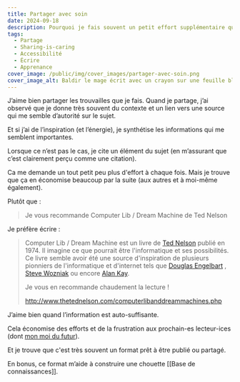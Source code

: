```yaml
---
title: Partager avec soin
date: 2024-09-18
description: Pourquoi je fais souvent un petit effort supplémentaire quand je partage un lien ?
tags:
  - Partage
  - Sharing-is-caring
  - Accessibilité
  - Écrire
  - Apprenance
cover_image: /public/img/cover_images/partager-avec-soin.png
cover_image_alt: Baldir le mage écrit avec un crayon sur une feuille blanche
---
```


J’aime bien partager les trouvailles que je fais.
Quand je partage, j’ai observé que je donne très souvent du contexte et un lien vers une source qui me semble d’autorité sur le sujet.

Et si j’ai de l’inspiration (et l’énergie), je synthétise les informations qui me semblent importantes.

Lorsque ce n’est pas le cas, je cite un élément du sujet (en m’assurant que c’est clairement perçu comme une citation).

Ca me demande un tout petit peu plus d'effort à chaque fois. Mais je trouve que ça en économise beaucoup par la suite (aux autres et à moi-même également).

Plutôt que : 

> Je vous recommande Computer Lib / Dream Machine de Ted Nelson

Je préfère écrire : 

> Computer Lib / Dream Machine est un livre de [Ted Nelson](https://fr.wikipedia.org/wiki/Ted_Nelson) publié en 1974. Il imagine ce que pourrait être l'informatique et ses possibilités. 
> Ce livre semble avoir été une source d'inspiration de plusieurs pionniers de l'informatique et d'internet tels que [Douglas Engelbart](https://fr.wikipedia.org/wiki/Douglas_Engelbart) , [Steve Wozniak](https://fr.wikipedia.org/wiki/Steve_Wozniak) ou encore [Alan Kay](https://fr.wikipedia.org/wiki/Alan_Kay).
>  
> Je vous en recommande chaudement la lecture !
> 
> http://www.thetednelson.com/computerlibanddreammachines.php  

J’aime bien quand l’information est auto-suffisante.

Cela économise des efforts et de la frustration aux prochain-es lecteur-ices (dont [mon moi du futur](/blog/mon-moi-du-futur)).

Et je trouve que c'est très souvent un format prêt à être publié ou partagé.

En bonus, ce format m’aide à construire une chouette [[Base de connaissances]].


